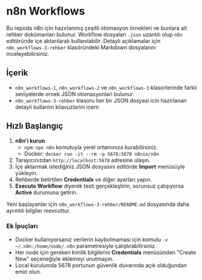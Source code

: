 # n8n Workflows

Bu repoda n8n için hazırlanmış çeşitli otomasyon örnekleri ve bunlara ait rehber dokümanları bulunur. Workflow dosyaları `.json` uzantılı olup `n8n` editöründe içe aktarılarak kullanılabilir. Detaylı açıklamalar için `n8n_workflows-3-rehber` klasöründeki Markdown dosyalarını inceleyebilirsiniz.

## İçerik

- `n8n_workflows-1`, `n8n_workflows-2` ve `n8n_workflows-3` klasorlerinde farkli seviyelerde ornek JSON otomasyonlari bulunur.
- `n8n_workflows-3-rehber` klasoru her bir JSON dosyasi icin hazirlanan detayli kullanim kilavuzlarini icerir.

## Hızlı Başlangıç

1. **n8n'i kurun**
   - `npm`: `npx n8n` komutuyla yerel ortamınıza kurabilirsiniz.
   - Docker: `docker run -it --rm -p 5678:5678 n8nio/n8n`
2. Tarayıcınızdan `http://localhost:5678` adresine ulaşın.
3. İçe aktarmak istediğiniz JSON dosyasını editörde **Import** menüsüyle yükleyin.
4. Rehberde belirtilen **Credentials** ve diğer ayarları yapın.
5. **Execute Workflow** diyerek testi gerçekleştirin, sorunsuz çalışıyorsa **Active** durumuna getirin.

Yeni başlayanlar için `n8n_workflows-3-rehber/README.md` dosyasında daha ayrıntılı bilgiler mevcuttur.

### Ek İpuçları
* Docker kullanıyorsanız verilerin kaybolmaması için komutu `-v ~/.n8n:/home/node/.n8n` parametresiyle çalıştırabilirsiniz.
* Her node için gereken kimlik bilgilerini **Credentials** menüsünden "Create New" seçeneğiyle eklemeyi unutmayın.
* Local kurulumda 5678 portunun güvenlik duvarında açık olduğundan emin olun.
